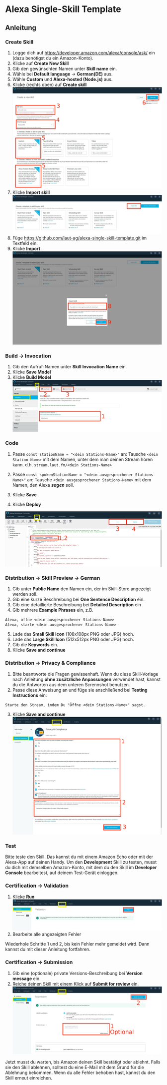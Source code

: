 # Alexa Single-Skill Template

## Anleitung

### Create Skill

1. Logge dich auf <https://developer.amazon.com/alexa/console/ask/> ein (dazu benötigst du ein Amazon-Konto).
2. Klicke auf **Create New Skill**
3. Gib den gewünschten Namen unter **Skill name** ein.
4. Wähle bei **Default language** -> **German(DE)** aus.
5. Wähle **Custom** und **Alexa-hosted (Node.js)** aus.
6. Klicke (rechts oben) auf **Create skill**
![Create new skill](./screenshots/create_new_skill_highlight.jpg)
7. Klicke **Import skill**
![choose template](./screenshots/choose_template_highlight.jpg)
8. Füge <https://github.com/laut-ag/alexa-single-skill-template.git> im Textfeld ein.
9. Klicke **Import**
![Import git repo](./screenshots/choose_template_import-dialog_highlight.jpg)

### Build -> Invocation

1. Gib den Aufruf-Namen unter **Skill Invocation Name** ein.
2. Klicke **Save Model**
3. Klicke **Build Model**
![Invocation Name](./screenshots/invocation_name_highlight.jpg)

### Code

1. Passe `const stationName = "<dein Stations-Name>"` an:
Tausche `<dein Station-Name>` mit dem Namen, unter dem man deinen Stream hören kann. d.h. `stream.laut.fm/<dein Stations-Name>`

2. Passe `const spokenStationName = "<dein ausgesprochener Stations-Name>"` an:
Tausche `<dein ausgesprochener Stations-Name>` mit dem Namen, den Alexa ___sagen___ soll.

3. Klicke **Save**
4. Klicke **Deploy** 

![Code Screen](./screenshots/code_screen_highlight.jpg)

### Distribution -> Skill Preview -> German

1. Gib unter **Public Name** den Namen ein, der im Skill-Store angezeigt werden soll.
2. Gib eine kurze Beschreibung bei **One Sentence Description** ein.
3. Gib eine detaillierte Beschreibung bei **Detailed Description** ein
4. Gib mehrere **Example Phrases** ein, z.B.
```
Alexa, öffne <dein ausgesprochener Stations-Name>
Alexa, starte <dein ausgesprochener Stations-Name> 
```
5. Lade das **Small Skill Icon** (108x108px PNG oder JPG) hoch.
6. Lade das **Large Skill Icon** (512x512px PNG oder JPG) hoch.
7. Gib die **Keywords** ein.
8. Klicke **Save and continue**

### Distribution -> Privacy & Compliance

1. Bitte beantworte die Fragen gewissenhaft. Wenn du diese Skill-Vorlage nach Anleitung **ohne zusätzliche Anpassungen** verwendet hast, kannst du die Antworten aus dem unteren Scrennshot benutzen.
2. Passe diese Anweisung an und füge sie anschließend bei **Testing Instructions** ein:
```
Starte den Stream, indem Du "Öffne <dein Stations-Name>" sagst.
```
3. Klicke **Save and continue**
![Privacy & Compliance](./screenshots/distribution_screen_privacy_highlighted.jpg)

### Test
Bitte teste den Skill. Das kannst du mit einem Amazon Echo oder mit der Alexa-App auf deinen Handy. Um den **Development** Skill zu testen, musst du dich mit demselben Amazon-Konto, mit dem du den Skill im **Developer Console** bearbeitest, auf deinem Test-Gerät einloggen.  

### Certification -> Validation

1. Klicke **Run**
![Validation](./screenshots/validation_highlight.jpg)
2. Bearbeite alle angezeigten Fehler

Wiederhole Schritte 1 und 2,  bis kein Fehler mehr gemeldet wird. Dann kannst du mit dieser Anleitung fortfahren.

### Certification -> Submission

1. Gib eine (optionale) private Versions-Beschreibung bei **Version message** ein.
2. Reiche deinen Skill mit einem Klick auf **Submit for review** ein.
![Submission](./screenshots/submission_highlight.jpg)

Jetzt musst du warten, bis Amazon deinen Skill bestätigt oder ablehnt. Falls sie den Skill ablehnen, solltest du eine E-Mail mit dem Grund für die Ablehnung bekommen. Wenn du alle Fehler behoben hast, kannst du den Skill erneut einreichen.
